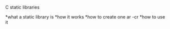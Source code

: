 C static libraries

*what a static library is
*how it works
*how to create one ar -cr
*how to use it
